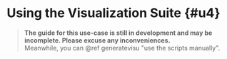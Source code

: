 # Using the Visualization Suite {#u4}
> **The guide for this use-case is still in development and may be incomplete. Please excuse any inconveniences.**<br>
> Meanwhile, you can @ref generatevisu "use the scripts manually".
